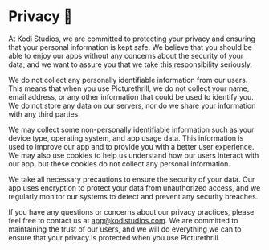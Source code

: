 # Privacy 🔐

At Kodi Studios, we are committed to protecting your privacy and ensuring that your personal information is kept safe. We believe that you should be able to enjoy our apps without any concerns about the security of your data, and we want to assure you that we take this responsibility seriously.

We do not collect any personally identifiable information from our users. This means that when you use Picturethrill, we do not collect your name, email address, or any other information that could be used to identify you. We do not store any data on our servers, nor do we share your information with any third parties.

We may collect some non-personally identifiable information such as your device type, operating system, and app usage data. This information is used to improve our app and to provide you with a better user experience. We may also use cookies to help us understand how our users interact with our app, but these cookies do not collect any personal information.

We take all necessary precautions to ensure the security of your data. Our app uses encryption to protect your data from unauthorized access, and we regularly monitor our systems to detect and prevent any security breaches.

If you have any questions or concerns about our privacy practices, please feel free to contact us at app@kodistudios.com. We are committed to maintaining the trust of our users, and we will do everything we can to ensure that your privacy is protected when you use Picturethrill.
